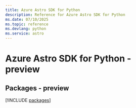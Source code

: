 ```yaml
---
title: Azure Astro SDK for Python
description: Reference for Azure Astro SDK for Python
ms.date: 07/10/2025
ms.topic: reference
ms.devlang: python
ms.service: astro
---
```

# Azure Astro SDK for Python - preview
## Packages - preview
[!INCLUDE [packages](astro-index.md)]